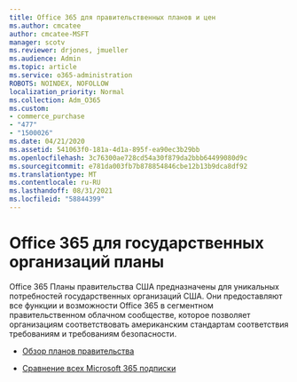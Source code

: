 ```yaml
---
title: Office 365 для правительственных планов и цен
ms.author: cmcatee
author: cmcatee-MSFT
manager: scotv
ms.reviewer: drjones, jmueller
ms.audience: Admin
ms.topic: article
ms.service: o365-administration
ROBOTS: NOINDEX, NOFOLLOW
localization_priority: Normal
ms.collection: Adm_O365
ms.custom:
- commerce_purchase
- "477"
- "1500026"
ms.date: 04/21/2020
ms.assetid: 541063f0-181a-4d1a-895f-ea90ec3b29bb
ms.openlocfilehash: 3c76300ae728cd54a30f879da2bbb64499080d9c
ms.sourcegitcommit: e781da003fb7b878854846cbe12b13b9dca8df92
ms.translationtype: MT
ms.contentlocale: ru-RU
ms.lasthandoff: 08/31/2021
ms.locfileid: "58844399"
---
```

# <a name="office-365-government-plans"></a>Office 365 для государственных организаций планы

Office 365 Планы правительства США предназначены для уникальных потребностей государственных организаций США. Они предоставляют все функции и возможности Office 365 в сегментном правительственном облачном сообществе, которое позволяет организациям соответствовать американским стандартам соответствия требованиям и требованиям безопасности.
  
- [Обзор планов правительства](https://products.office.com/government/compare-office-365-government-plans)

- [Сравнение всех Microsoft 365 подписки](https://products.office.com/business/compare-more-office-365-for-business-plans)